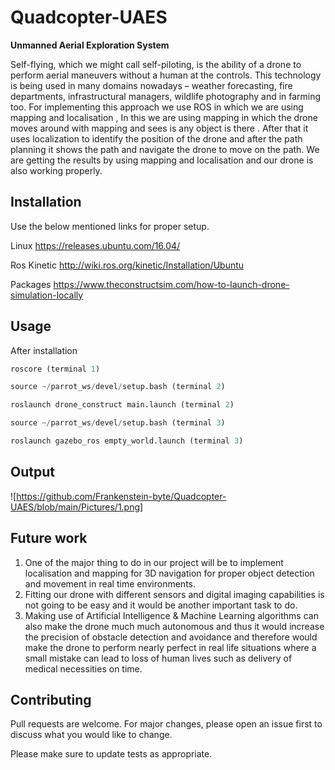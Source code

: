 # Quadcopter-UAES
**Unmanned  Aerial Exploration System**

Self-flying, which we might call self-piloting, is the ability of a drone to perform aerial maneuvers without a human at the controls. This technology is being used in many domains nowadays – weather forecasting, fire departments, infrastructural managers, wildlife photography and in farming too.
For implementing this approach we use ROS in which we are using mapping and localisation , In this we are using mapping in which the drone moves around with mapping and sees is any object is there . After that it uses localization to identify the position of the drone and after the path planning it shows the path and navigate the drone to move on the path. We are getting the results by using mapping and localisation and our drone is also working properly.

## Installation

Use the below mentioned links for proper setup.

Linux <https://releases.ubuntu.com/16.04/>

Ros Kinetic <http://wiki.ros.org/kinetic/Installation/Ubuntu>

Packages <https://www.theconstructsim.com/how-to-launch-drone-simulation-locally>
## Usage
After installation 
```python
roscore (terminal 1)

source ~/parrot_ws/devel/setup.bash (terminal 2)

roslaunch drone_construct main.launch (terminal 2)

source ~/parrot_ws/devel/setup.bash (terminal 3)

roslaunch gazebo_ros empty_world.launch (terminal 3)
```

## Output
![https://github.com/Frankenstein-byte/Quadcopter-UAES/blob/main/Pictures/1.png]
## Future work
1. One of the major thing to do in our project will be to implement localisation and mapping for 3D navigation for proper object detection and movement in real time environments.  
2. Fitting our drone with different sensors and digital imaging capabilities is not going to be easy and it would be another important task to do. 
3. Making use of Artificial Intelligence & Machine Learning algorithms can also make the drone much much autonomous and thus it would increase the precision of obstacle detection and avoidance and therefore would make the drone to perform nearly perfect in real life situations where a small mistake can lead to loss of human lives such as delivery of medical necessities on time.

## Contributing
Pull requests are welcome. For major changes, please open an issue first to discuss what you would like to change.

Please make sure to update tests as appropriate.
